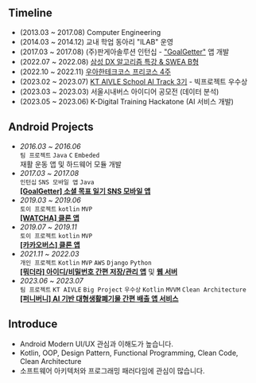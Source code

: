 ## Timeline

- (2013.03 ~ 2017.08) Computer Engineering
- (2014.03 ~ 2014.12) 교내 학업 동아리 "ILAB" 운영
- (2017.03 ~ 2017.08) (주)판게아솔루션 인턴십 - ["GoalGetter"](https://play.google.com/store/apps/details?id=com.goalgetter.goalgetterapp) 앱 개발
- (2022.07 ~ 2022.08) [삼성 DX 알고리즘 특강 & SWEA B형](https://jsl663.tistory.com/45)
- (2022.10 ~ 2022.11) [우아한테크코스 프리코스 4주](https://jsl663.tistory.com/50)
- (2023.02 ~ 2023.07) [KT AIVLE School AI Track 3기](https://aivle.kt.co.kr) - 빅프로젝트 우수상
- (2023.03 ~ 2023.03) 서울시내버스 아이디어 공모전 (데이터 분석)
- (2023.05 ~ 2023.06) K-Digital Training Hackatone (AI 서비스 개발)

## Android Projects

- _2016.03 ~ 2016.06_  
  `팀 프로젝트` `Java` `C` `Embeded`  
  재활 운동 앱 및 하드웨어 모듈 개발
- _2017.03 ~ 2017.08_  
  `인턴십` `SNS 모바일 앱` `Java`  
  **[[GoalGetter] 소셜 목표 일기 SNS 모바일 앱](https://play.google.com/store/apps/details?id=com.goalgetter.goalgetterapp)**
- _2019.03 ~ 2019.06_  
  `토이 프로젝트` `kotlin` `MVP`  
  **[[WATCHA] 클론 앱](https://github.com/Dev-Joco/watcha-clone)**
- _2019.07 ~ 2019.11_  
  `토이 프로젝트` `kotlin` `MVP`  
  **[[카카오버스] 클론 앱](https://github.com/Dev-Joco/kakaobus-clone)**
- _2021.11 ~ 2022.03_  
  `개인 프로젝트` `Kotlin` `MVP` `AWS` `Django` `Python`  
  **[[뭐더라] 아이디/비밀번호 간편 저장/관리 앱](https://github.com/Dev-Joco/mwodeola-android)** 및 **[웹 서버](https://github.com/Dev-Joco/mwodeola-web-server)**
- _2023.06 ~ 2023.07_  
  `팀 프로젝트` `KT AIVLE` `Big Project` `우수상` `Kotlin` `MVVM` `Clean Architecture`  
  **[[퍼니버니] AI 기반 대형생활폐기물 간편 배출 앱 서비스](https://github.com/KT-AIVLE-3rd-AI-Team10/funibuni-fe-android)**
                      

## Introduce

- Android Modern UI/UX 관심과 이해도가 높습니다.
- Kotlin, OOP, Design Pattern, Functional Programming, Clean Code, Clean Architecture
- 소프트웨어 아키텍처와 프로그래밍 패러다임에 관심이 많습니다.
